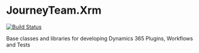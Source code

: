 # JourneyTeam.Xrm

[![Build Status](https://derekfinlinson.visualstudio.com/GitHub/_apis/build/status/derekfinlinson.JourneyTeam.Xrm)](https://derekfinlinson.visualstudio.com/GitHub/_build/latest?definitionId=6)

Base classes and libraries for developing Dynamics 365 Plugins, Workflows and Tests
